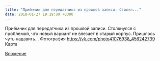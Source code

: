 ```yaml
---
title: "Приёмник для передатчика из прошлой записи. Столкн..."
date: 2018-01-27 19:19:00 +0300
---
```


Приёмник для передатчика из прошлой записи. Столкнулся с проблемой, что новый вариант не влезает в старый корпус. Пришлось чуть надавить...
Фотография
https://vk.com/photo41076938_456242739
Карта

[Вложение](https://vk.com/photo41076938_456242739)
